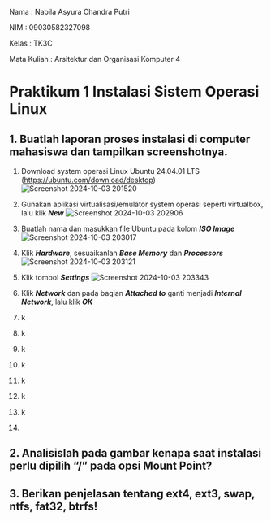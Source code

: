 Nama : Nabila Asyura Chandra Putri

NIM : 09030582327098

Kelas : TK3C

Mata Kuliah : Arsitektur dan Organisasi Komputer 4

# Praktikum 1 Instalasi Sistem Operasi Linux

## 1. Buatlah laporan proses instalasi di computer mahasiswa dan tampilkan screenshotnya.

1. Download system operasi Linux Ubuntu 24.04.01 LTS (https://ubuntu.com/download/desktop)
![Screenshot 2024-10-03 201520](https://github.com/user-attachments/assets/e7166bae-a0a6-4ed1-ba8c-002fa5dc743d)

2. Gunakan aplikasi virtualisasi/emulator system operasi seperti virtualbox, lalu klik _**New**_
![Screenshot 2024-10-03 202906](https://github.com/user-attachments/assets/8fb9da46-07d7-4d79-bb33-2f26056aa331)

3. Buatlah nama dan masukkan file Ubuntu pada kolom _**ISO Image**_
![Screenshot 2024-10-03 203017](https://github.com/user-attachments/assets/c0ce93ac-2fc6-4a4c-84d4-784d1e838225)

4. Klik _**Hardware**_, sesuaikanlah _**Base Memory**_ dan _**Processors**_ 
![Screenshot 2024-10-03 203121](https://github.com/user-attachments/assets/89459734-cad4-4721-bad0-632295734788)

5. Klik tombol _**Settings**_
![Screenshot 2024-10-03 203343](https://github.com/user-attachments/assets/d7a3e3aa-8547-4875-beb9-689ace897e39)

6. Klik _**Network**_ dan pada bagian _**Attached to**_ ganti menjadi _**Internal Network**_, lalu klik _**OK**_
7. k
8. k
9. k
10. k
11. k
12. k
13. k
14. 

## 2. Analisislah pada gambar kenapa saat instalasi perlu dipilih “/” pada opsi Mount Point?

## 3. Berikan penjelasan tentang ext4, ext3, swap, ntfs, fat32, btrfs!
